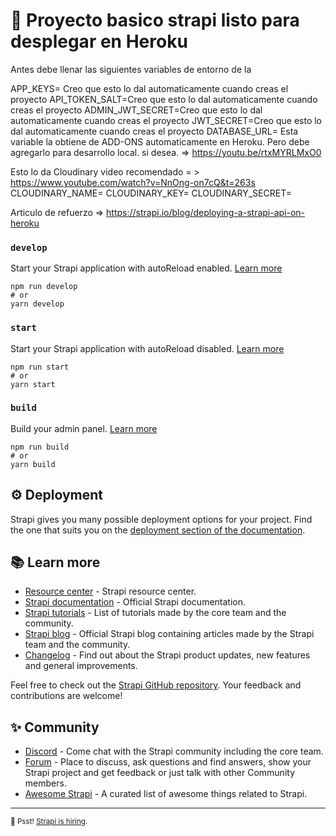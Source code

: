 # 🚀 Proyecto basico strapi listo para desplegar en Heroku

Antes debe llenar las siguientes variables de entorno de la

APP_KEYS= Creo que esto lo dal automaticamente cuando creas el proyecto
API_TOKEN_SALT=Creo que esto lo dal automaticamente cuando creas el proyecto
ADMIN_JWT_SECRET=Creo que esto lo dal automaticamente cuando creas el proyecto
JWT_SECRET=Creo que esto lo dal automaticamente cuando creas el proyecto
DATABASE_URL= Esta variable la obtiene de ADD-ONS automaticamente en Heroku. Pero debe agregarlo para desarrollo local. si desea. => https://youtu.be/rtxMYRLMxO0

Esto lo da Cloudinary
video recomendado = > https://www.youtube.com/watch?v=NnOng-on7cQ&t=263s
CLOUDINARY_NAME=
CLOUDINARY_KEY=
CLOUDINARY_SECRET=

Articulo de refuerzo => https://strapi.io/blog/deploying-a-strapi-api-on-heroku

### `develop`

Start your Strapi application with autoReload enabled. [Learn more](https://docs.strapi.io/developer-docs/latest/developer-resources/cli/CLI.html#strapi-develop)

```
npm run develop
# or
yarn develop
```

### `start`

Start your Strapi application with autoReload disabled. [Learn more](https://docs.strapi.io/developer-docs/latest/developer-resources/cli/CLI.html#strapi-start)

```
npm run start
# or
yarn start
```

### `build`

Build your admin panel. [Learn more](https://docs.strapi.io/developer-docs/latest/developer-resources/cli/CLI.html#strapi-build)

```
npm run build
# or
yarn build
```

## ⚙️ Deployment

Strapi gives you many possible deployment options for your project. Find the one that suits you on the [deployment section of the documentation](https://docs.strapi.io/developer-docs/latest/setup-deployment-guides/deployment.html).

## 📚 Learn more

- [Resource center](https://strapi.io/resource-center) - Strapi resource center.
- [Strapi documentation](https://docs.strapi.io) - Official Strapi documentation.
- [Strapi tutorials](https://strapi.io/tutorials) - List of tutorials made by the core team and the community.
- [Strapi blog](https://docs.strapi.io) - Official Strapi blog containing articles made by the Strapi team and the community.
- [Changelog](https://strapi.io/changelog) - Find out about the Strapi product updates, new features and general improvements.

Feel free to check out the [Strapi GitHub repository](https://github.com/strapi/strapi). Your feedback and contributions are welcome!

## ✨ Community

- [Discord](https://discord.strapi.io) - Come chat with the Strapi community including the core team.
- [Forum](https://forum.strapi.io/) - Place to discuss, ask questions and find answers, show your Strapi project and get feedback or just talk with other Community members.
- [Awesome Strapi](https://github.com/strapi/awesome-strapi) - A curated list of awesome things related to Strapi.

---

<sub>🤫 Psst! [Strapi is hiring](https://strapi.io/careers).</sub>
